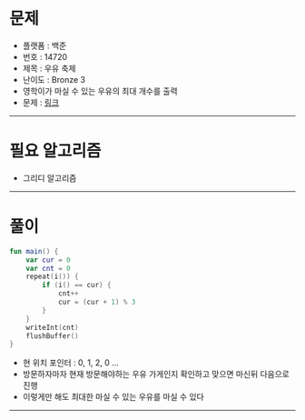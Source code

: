 # 문제
- 플랫폼 : 백준
- 번호 : 14720
- 제목 : 우유 축제
- 난이도 : Bronze 3
- 영학이가 마실 수 있는 우유의 최대 개수를 출력
- 문제 : <a href="https://www.acmicpc.net/problem/14720" target="_blank">링크</a>

---

# 필요 알고리즘
- 그리디 알고리즘

---

# 풀이
```kotlin
fun main() {
    var cur = 0
    var cnt = 0
    repeat(i()) {
        if (i() == cur) {
            cnt++
            cur = (cur + 1) % 3
        }
    }
    writeInt(cnt)
    flushBuffer()
}
```
- 현 위치 포인터 : 0, 1, 2, 0 ...
- 방문하자마자 현재 방문해야하는 우유 가게인지 확인하고 맞으면 마신뒤 다음으로 진행
- 이렇게만 해도 최대한 마실 수 있는 우유를 마실 수 있다

---
